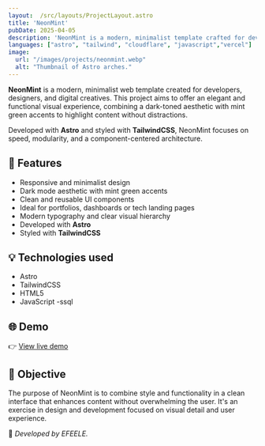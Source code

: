 ```yaml
---
layout:  /src/layouts/ProjectLayout.astro
title: 'NeonMint'
pubDate: 2025-04-05
description: 'NeonMint is a modern, minimalist template crafted for developers and digital creatives.'
languages: ["astro", "tailwind", "cloudflare", "javascript","vercel"]
image:
  url: "/images/projects/neonmint.webp"
  alt: "Thumbnail of Astro arches."
--- 
```


**NeonMint** is a modern, minimalist web template created for developers, designers, and digital creatives. This project aims to offer an elegant and functional visual experience, combining a dark-toned aesthetic with mint green accents to highlight content without distractions.

Developed with **Astro** and styled with **TailwindCSS**, NeonMint focuses on speed, modularity, and a component-centered architecture.

## 🧩 Features

- Responsive and minimalist design
- Dark mode aesthetic with mint green accents
- Clean and reusable UI components
- Ideal for portfolios, dashboards or tech landing pages
- Modern typography and clear visual hierarchy
- Developed with **Astro**
- Styled with **TailwindCSS**

## 💡 Technologies used

- Astro
- TailwindCSS
- HTML5
- JavaScript
-ssql


## 🌐 Demo

👉 [View live demo](https://github.com/EFEELE/NeonMint) 

## 🎯 Objective

The purpose of NeonMint is to combine style and functionality in a clean interface that enhances content without overwhelming the user. It's an exercise in design and development focused on visual detail and user experience.


🚀 *Developed by EFEELE.*
